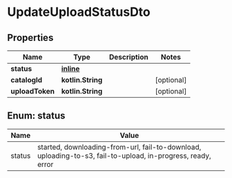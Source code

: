 
# UpdateUploadStatusDto

## Properties
Name | Type | Description | Notes
------------ | ------------- | ------------- | -------------
**status** | [**inline**](#Status) |  | 
**catalogId** | **kotlin.String** |  |  [optional]
**uploadToken** | **kotlin.String** |  |  [optional]


<a id="Status"></a>
## Enum: status
Name | Value
---- | -----
status | started, downloading-from-url, fail-to-download, uploading-to-s3, fail-to-upload, in-progress, ready, error



